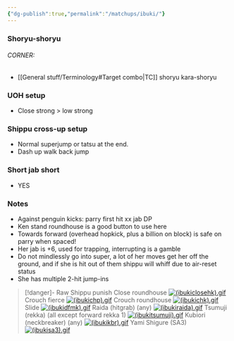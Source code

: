 ```yaml
---
{"dg-publish":true,"permalink":"/matchups/ibuki/"}
---
```


### Shoryu-shoryu
###### CORNER:
- [[General stuff/Terminology#Target combo\|TC]] shoryu kara-shoryu 
### UOH setup
- Close strong > low strong
### Shippu cross-up setup
- Normal superjump or tatsu at the end.
- Dash up walk back jump
### Short jab short
- YES
### Notes
- Against penguin kicks: parry first hit xx jab DP
- Ken stand roundhouse is a good button to use here
- Towards forward (overhead hopkick, plus a billion on block) is safe on parry when spaced!
- Her jab is +6, used for trapping, interrupting is a gamble
- Do not mindlessly go into super, a lot of her moves get her off the ground, and if she is hit out of them shippu will whiff due to air-reset status
- She has multiple 2-hit jump-ins

> [!danger]- Raw Shippu punish
> Close roundhouse
> [![(ibukiclosehk).gif](https://wiki.supercombo.gg/images/d/df/%28ibukiclosehk%29.gif)](https://wiki.supercombo.gg/w/File:(ibukiclosehk).gif)
> Crouch fierce
> [![(ibukichp).gif](https://wiki.supercombo.gg/images/e/ea/%28ibukichp%29.gif)](https://wiki.supercombo.gg/w/File:(ibukichp).gif)
> Crouch roundhouse
> [![(ibukichk).gif](https://wiki.supercombo.gg/images/5/56/%28ibukichk%29.gif)](https://wiki.supercombo.gg/w/File:(ibukichk).gif)
> Slide
> [![(ibukidfmk).gif](https://wiki.supercombo.gg/images/5/5a/%28ibukidfmk%29.gif)](https://wiki.supercombo.gg/w/File:(ibukidfmk).gif)
> Raida (hitgrab) (any)
> [![(ibukiraida).gif](https://wiki.supercombo.gg/images/e/ea/%28ibukiraida%29.gif)](https://wiki.supercombo.gg/w/File:(ibukiraida).gif)
> Tsumuji (rekka) (all except forward rekka 1)
> [![(ibukitsumuji).gif](https://wiki.supercombo.gg/images/8/81/%28ibukitsumuji%29.gif)](https://wiki.supercombo.gg/w/File:(ibukitsumuji).gif)
> Kubiori (neckbreaker) (any)
> [![(ibukikbr).gif](https://wiki.supercombo.gg/images/a/a5/%28ibukikbr%29.gif)](https://wiki.supercombo.gg/w/File:(ibukikbr).gif)
> Yami Shigure (SA3)
> [![(ibukisa3).gif](https://wiki.supercombo.gg/images/c/c4/%28ibukisa3%29.gif)](https://wiki.supercombo.gg/w/File:(ibukisa3).gif)